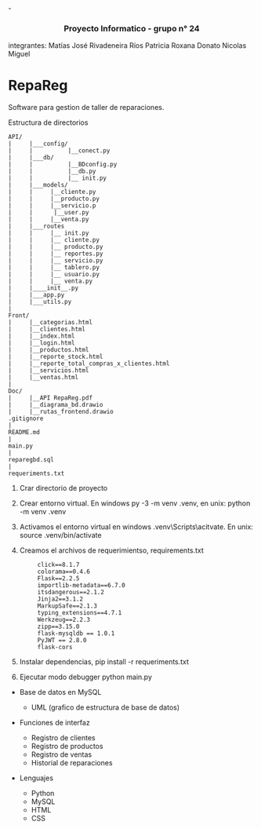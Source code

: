 -<h3 align="center">Proyecto Informatico - grupo n° 24</h3>
integrantes:
Matías José Rivadeneira
Ríos Patricia Roxana
Donato Nicolas Miguel

# RepaReg
Software para gestion de taller de reparaciones.

Estructura de directorios

    
    API/
    |     |___config/
    |     |          |__conect.py 
    |     |___db/
    |     |          |__BDconfig.py
    |     |          |__db.py
    |     |          |__ init.py
    |     |___models/
    |     |     |__cliente.py
    |     |     |__producto.py
    |     |     |__servicio.p
    |     |      |__user.py
    |     |     |__venta.py
    |     |___routes
    |     |     |__ init.py
    |     |     |__ cliente.py
    |     |     |__ producto.py
    |     |     |__ reportes.py
    |     |     |__ servicio.py 
    |     |     |__ tablero.py
    |     |     |__ usuario.py
    |     |     |__ venta.py
    |     |____init__.py
    |     |___app.py
    |     |___utils.py
    | 
    Front/
    |     |__categorias.html
    |     |__clientes.html
    |     |__index.html
    |     |__login.html
    |     |__productos.html
    |     |__reporte_stock.html
    |     |__reporte_total_compras_x_clientes.html
    |     |__servicios.html
    |     |__ventas.html
    |
    Doc/
    |     |__API RepaReg.pdf
    |     |__diagrama_bd.drawio
    |     |__rutas_frontend.drawio
    .gitignore
    |
    README.md
    |
    main.py
    |
    reparegbd.sql
    |
    requeriments.txt



1. Crar directorio de proyecto
2. Crear entorno virtual. En windows py -3 -m venv .venv, en unix: python -m venv .venv
3. Activamos el entorno virtual en windows .venv\Scripts\acitvate. En unix: source .venv/bin/activate
4. Creamos el archivos de requerimientso, requirements.txt

            click==8.1.7
            colorama==0.4.6
            Flask==2.2.5
            importlib-metadata==6.7.0
            itsdangerous==2.1.2
            Jinja2==3.1.2
            MarkupSafe==2.1.3
            typing_extensions==4.7.1
            Werkzeug==2.2.3
            zipp==3.15.0
            flask-mysqldb == 1.0.1
            PyJWT == 2.8.0
            flask-cors

6. Instalar dependencias, pip install  -r requeriments.txt
7. Ejecutar modo debugger python main.py

* Base de datos en MySQL
    
    - UML (grafico de estructura de base de datos)

* Funciones de interfaz

    - Registro de clientes
    - Registro de productos
    - Registro de ventas
    - Historial de reparaciones

* Lenguajes

    - Python
    - MySQL
    - HTML
    - CSS

